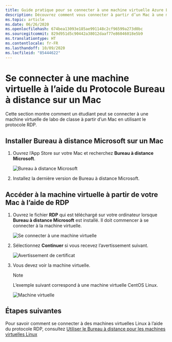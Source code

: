 ```yaml
---
title: Guide pratique pour se connecter à une machine virtuelle Azure Lab Services à partir de Mac | Microsoft Docs
description: Découvrez comment vous connecter à partir d’un Mac à une machine virtuelle dans Azure Lab Services.
ms.topic: article
ms.date: 06/26/2020
ms.openlocfilehash: 674bea13093e185ae991148c2cf96599a273d0bc
ms.sourcegitcommit: 829d951d5c90442a38012daaf77e86046018e5b9
ms.translationtype: HT
ms.contentlocale: fr-FR
ms.lasthandoff: 10/09/2020
ms.locfileid: "85444622"
---
```

# <a name="connect-to-a-vm-using-remote-desktop-protocol-on-a-mac"></a>Se connecter à une machine virtuelle à l’aide du Protocole Bureau à distance sur un Mac
Cette section montre comment un étudiant peut se connecter à une machine virtuelle de labo de classe à partir d’un Mac en utilisant le protocole RDP.

## <a name="install-microsoft-remote-desktop-on-a-mac"></a>Installer Bureau à distance Microsoft sur un Mac
1. Ouvrez l’App Store sur votre Mac et recherchez **Bureau à distance Microsoft**.

    ![Bureau à distance Microsoft](./media/how-to-use-classroom-lab/install-ms-remote-desktop.png)
1. Installez la dernière version de Bureau à distance Microsoft. 

## <a name="access-the-vm-from-your-mac-using-rdp"></a>Accéder à la machine virtuelle à partir de votre Mac à l’aide de RDP
1. Ouvrez le fichier **RDP** qui est téléchargé sur votre ordinateur lorsque **Bureau à distance Microsoft** est installé. Il doit commencer à se connecter à la machine virtuelle. 

    ![Se connecter à une machine virtuelle](./media/how-to-use-classroom-lab/connect-linux-vm.png)
1. Sélectionnez **Continuer** si vous recevez l’avertissement suivant. 

    ![Avertissement de certificat](./media/how-to-use-classroom-lab/certificate-error.png)
1. Vous devez voir la machine virtuelle. 

    > [!NOTE]
    > L’exemple suivant correspond à une machine virtuelle CentOS Linux. 

    ![Machine virtuelle](./media/how-to-use-classroom-lab/vm-ui.png)


## <a name="next-steps"></a>Étapes suivantes
Pour savoir comment se connecter à des machines virtuelles Linux à l’aide du protocole RDP, consultez [Utiliser le Bureau à distance pour les machines virtuelles Linux](how-to-use-remote-desktop-linux-student.md)


